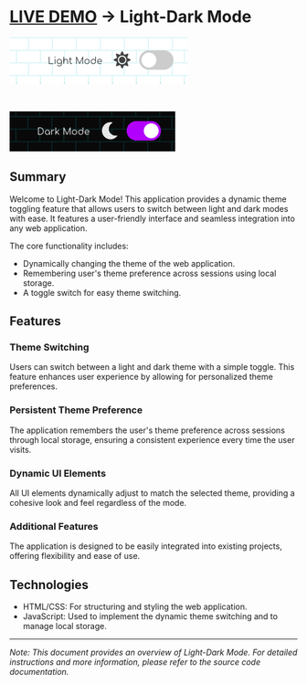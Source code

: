 # [LIVE DEMO](https://shcoobz.github.io/light-dark-mode/) -> Light-Dark Mode

![Project Image Light](/img/light-dark-mode_light.png)

<br>

![Project Image Dark](/img/light-dark-mode_dark.png)

## Summary

Welcome to Light-Dark Mode! This application provides a dynamic theme toggling feature that allows users to switch between light and dark modes with ease. It features a user-friendly interface and seamless integration into any web application.

The core functionality includes:

- Dynamically changing the theme of the web application.
- Remembering user's theme preference across sessions using local storage.
- A toggle switch for easy theme switching.

## Features

### Theme Switching

Users can switch between a light and dark theme with a simple toggle. This feature enhances user experience by allowing for personalized theme preferences.

### Persistent Theme Preference

The application remembers the user's theme preference across sessions through local storage, ensuring a consistent experience every time the user visits.

### Dynamic UI Elements

All UI elements dynamically adjust to match the selected theme, providing a cohesive look and feel regardless of the mode.

### Additional Features

The application is designed to be easily integrated into existing projects, offering flexibility and ease of use.

## Technologies

- HTML/CSS: For structuring and styling the web application.
- JavaScript: Used to implement the dynamic theme switching and to manage local storage.

---

_Note: This document provides an overview of Light-Dark Mode. For detailed instructions and more information, please refer to the source code documentation._
